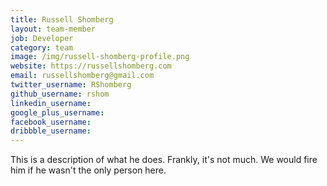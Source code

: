 ```yaml
---
title: Russell Shomberg
layout: team-member
job: Developer
category: team
image: /img/russell-shomberg-profile.png
website: https://russellshomberg.com
email: russellshomberg@gmail.com
twitter_username: RShomberg
github_username: rshom
linkedin_username: 
google_plus_username: 
facebook_username:    
dribbble_username:
---
```


This is a description of what he does. Frankly, it's not much. We would fire him if he wasn't the only person here. 
